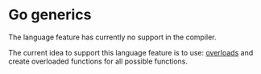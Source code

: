 # Go generics

The language feature has currently no support in the compiler.

The current idea to support this language feature is to use: [overloads](https://community.haxe.org/t/sneaky-feature-showcase-overloads-in-haxe-4-2/2971) and create overloaded functions for all possible functions.